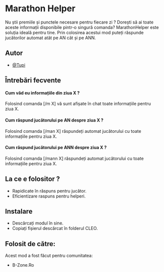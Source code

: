 
# Marathon Helper

Nu știi premiile și punctele necesare pentru fiecare zi ? Dorești să ai toate aceste informații disponibile pintr-o singură comanda? MarathonHelper este soluția ideală pentru tine. Prin colosirea acestui mod puteți răspunde jucătorilor automat atât pe AN cât și pe ANN.


## Autor

- [@Tupi](https://github.com/TupiBz)


## Întrebări fecvente

#### Cum văd eu informațiile din ziua X ?

Folosind comanda [/m X] vă sunt afișate în chat toate informațiile pentru ziua X.

#### Cum răspund jucătorului pe AN despre ziua X ?

Folosind comanda [/man X] răspundeți automat jucătorului cu toate informațiile pentru ziua X.

#### Cum răspund jucătorului pe ANN despre ziua X ?
Folosind comanda [/mann X] răspundeți automat jucătorului cu toate informațiile pentru ziua X.


## La ce e folositor ?

- Rapidicate în răspuns pentru jucător.
- Eficientizare raspuns pentru helperi.


## Instalare

- Descărcați modul în sine.
- Copiați fișierul descărcat în folderul CLEO.
    
## Folosit de către:

Acest mod a fost făcut pentru comunitatea:

- B-Zone.Ro
